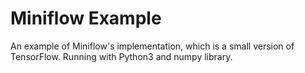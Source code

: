 # Miniflow Example

An example of Miniflow's implementation, which is a small version of TensorFlow.
Running with Python3 and numpy library.
